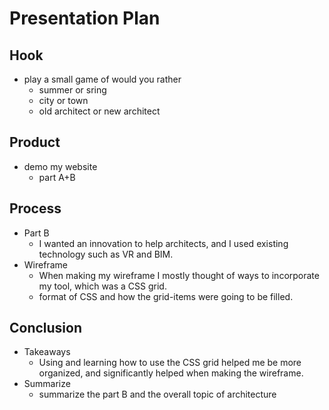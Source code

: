 # Presentation Plan

## Hook
* play a small game of would you rather
  * summer or sring
  * city or town
  * old architect or new architect

## Product
* demo my website
  * part A+B
## Process
 * Part B
   * I wanted an innovation to help architects, and I used existing technology such as VR and BIM.
 * Wireframe
   * When making my wireframe I mostly thought of ways to incorporate my tool, which was a CSS grid.
   * format of CSS and how the grid-items were going to be filled.

## Conclusion
* Takeaways
  * Using and learning how to use the CSS grid helped me be more organized, and significantly helped when making the wireframe.
* Summarize
  * summarize the part B and the overall topic of architecture


<!-- EXAMPLE

## Hook
* Verbal riddle of GGD

## Product
* GIF/Demo of example/non-example

## Process
* Flowchart of plan
  * MVP: noun -> door -> yes/no
  * Beyond MVP: noun -> word relation API -> noun API -> yes/no, with counterexample
* Code snippets of:
  * MVP
  * Both APIs
  * Challenge with API keys

## Conclusion
* [URL to project]
* Takeaways
  * Less = more: the heart of the riddle was one line of code; it obviously took more to make the entire thing work, but one complicated line of regular expressions was essentially the solution to the riddle
  * Expect the unexpected: it’s important to budget time for things you don’t account for; for example, I didn’t consider the fact that I would need another entire API to detect nouns
  * Determination is key: ironically enough, I had to make my API keys private. At first, it didn’t seem like it was possible, which meant I couldn’t publish my app. But after all of that hard work, I was determined to find a solution, and I found it in config variables.
* "Presentation can’t, but a speech can"


-->
